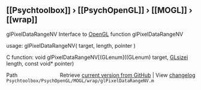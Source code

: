 ## [[Psychtoolbox]] &#8250; [[PsychOpenGL]] &#8250; [[MOGL]] &#8250; [[wrap]]

glPixelDataRangeNV  Interface to [OpenGL](OpenGL) function glPixelDataRangeNV  
  
usage:  glPixelDataRangeNV( target, length, pointer )  
  
C function:  void glPixelDataRangeNV[(GLenum]((GLenum) target, [GLsizei](GLsizei) length, const void\* pointer)  




<div class="code_header" style="text-align:right;">
  <span style="float:left;">Path&nbsp;&nbsp;</span> <span class="counter">Retrieve <a href=
  "https://raw.github.com/Psychtoolbox-3/Psychtoolbox-3/beta/Psychtoolbox/PsychOpenGL/MOGL/wrap/glPixelDataRangeNV.m">current version from GitHub</a> | View <a href=
  "https://github.com/Psychtoolbox-3/Psychtoolbox-3/commits/beta/Psychtoolbox/PsychOpenGL/MOGL/wrap/glPixelDataRangeNV.m">changelog</a></span>
</div>
<div class="code">
  <code>Psychtoolbox/PsychOpenGL/MOGL/wrap/glPixelDataRangeNV.m</code>
</div>

